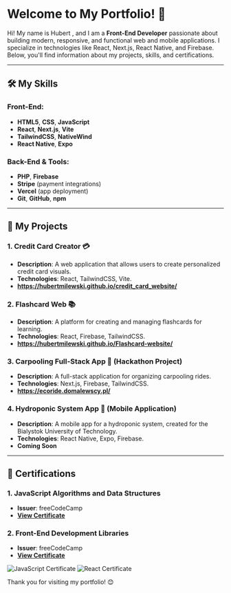 # Welcome to My Portfolio! 👋

Hi! My name is Hubert , and I am a **Front-End Developer** passionate about building modern, responsive, and functional web and mobile applications. I specialize in technologies like React, Next.js, React Native, and Firebase. Below, you'll find information about my projects, skills, and certifications.

---

## 🛠️ My Skills

### Front-End:
- **HTML5**, **CSS**, **JavaScript**
- **React**, **Next.js**, **Vite**
- **TailwindCSS**, **NativeWind**
- **React Native**, **Expo**

### Back-End & Tools:
- **PHP**, **Firebase**
- **Stripe** (payment integrations)
- **Vercel** (app deployment)
- **Git**, **GitHub**, **npm**

---

## 📂 My Projects

### 1. **Credit Card Creator** 💳
- **Description**: A web application that allows users to create personalized credit card visuals.
- **Technologies**: React, TailwindCSS, Vite.
- **https://hubertmilewski.github.io/credit_card_website/**

### 2. **Flashcard Web** 📚
- **Description**: A platform for creating and managing flashcards for learning.
- **Technologies**: React, Firebase, TailwindCSS.
- **https://hubertmilewski.github.io/Flashcard-website/**

### 3. **Carpooling Full-Stack App** 🚗 (Hackathon Project)
- **Description**: A full-stack application for organizing carpooling rides.
- **Technologies**: Next.js, Firebase, TailwindCSS.
- **https://ecoride.domalewscy.pl/**

### 4. **Hydroponic System App** 🌱 (Mobile Application)
- **Description**: A mobile app for a hydroponic system, created for the Bialystok University of Technology.
- **Technologies**: React Native, Expo, Firebase.
- **Coming Soon**

---

## 📜 Certifications

### 1. **JavaScript Algorithms and Data Structures**
- **Issuer**: freeCodeCamp
- **[View Certificate](https://www.freecodecamp.org/certification/fcc7ba81d0f-fe59-4ae1-a09b-07392f620c28/javascript-algorithms-and-data-structures-v8)**

### 2. **Front-End Development Libraries**
- **Issuer**: freeCodeCamp
- **[View Certificate](https://www.freecodecamp.org/certification/fcc7ba81d0f-fe59-4ae1-a09b-07392f620c28/front-end-development-libraries)**

![JavaScript Certificate](link-to-javascript-certificate-image)
![React Certificate](link-to-react-certificate-image)


Thank you for visiting my portfolio! 😊
